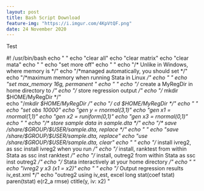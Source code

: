 ```yaml
---
layout: post
title: Bash Script Download
feature-img: "https://i.imgur.com/4KpVtQF.png"
date: 24 November 2020
---
```


Test

#! /usr/bin/bash
echo "     "
echo "clear all"
echo "clear matrix"
echo "clear mata"
echo  "        "
echo "set more off"
echo "        "
echo "/* Unlike in Windows, where memory is */"
echo "/*managed automatically, you should set */"
echo "/*maximum memory when running Stata in Linux */"
echo "       "
echo "set max_memory 16g, permanent "
echo "              "
echo "/* create a MyRegDir in home directory to */"
echo "/* store regression output                   */"
echo "/* mkdir \$HOME/MyRegDir */"  
echo "/*mkdir $HOME/MyRegDir */"
echo "/* cd $HOME/MyRegDir */"
echo "                 "
echo "set obs 10000"
echo "gen y = rnormal(3,1)"
echo "gen x1 = rnormal(1,1)"
echo "gen x2 = runiform(0,1)"
echo "gen x3 = rnormal(0,1)"
echo  "              "
echo "/* store sample data in sample.dta */"
echo "/* save /share/$GROUP/$USER/sample.dta, replace */"
echo "          "
echo "save /share/$GROUP/$USER/sample.dta, replace"
echo "use /share/$GROUP/$USER/sample.dta, clear"
echo "            "
echo "/* install ivreg2, as ssc install ivreg2 when you run */"
echo "/* install, ranktest from within Stata as ssc inst ranktest */"
echo "/* install, outreg2 from within Stata as ssc inst outreg2 */"
echo "/* Stata interactively at your home directory */"
echo "                "
echo "ivreg2 y x3 (x1 = x2)" 
echo "             "
echo "/* Output regression results iv_est.xml */"
echo "outreg2 using iv_est, excel long stat(coef tstat) paren(tstat) e(r2_a rmse) ctitle(y, iv: x2) "



